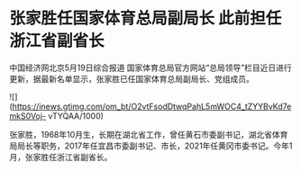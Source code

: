 # 张家胜任国家体育总局副局长 此前担任浙江省副省长

中国经济网北京5月19日综合报道 国家体育总局官方网站“总局领导”栏目近日进行更新，据最新名单显示，张家胜已任国家体育总局副局长、党组成员。

![](https://inews.gtimg.com/om_bt/O2vtFsodDtwqPahL5mWOC4_tZYYBvKd7emkS0Voj-
vTYQAA/1000)

张家胜，1968年10月生，长期在湖北省工作，曾任黄石市委副书记，湖北省体育局局长等职务，2017年任宜昌市委副书记、市长，2021年任黄冈市委书记。今年1月，张家胜任浙江省副省长。

